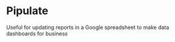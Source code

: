 # Pipulate

Useful for updating reports in a Google spreadsheet to make data dashboards for business
